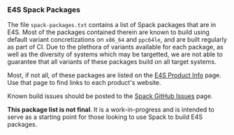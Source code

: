 ### E4S Spack Packages

The file `spack-packages.txt` contains a list of Spack packages that are in E4S. Most of the packages contained therein are known to build using default variant concretizations on `x86_64` and `ppc64le`, and are built regularly as part of CI. Due to the plethora of variants available for each package, as well as the diversity of systems which may be targetted, we are not able to guarantee that all variants of these packages build on all target systems.

Most, if not all, of these packages are listed on the [E4S Product Info](https://e4s-project.github.io/Resources/ProductInfo.html) page. Use that page to find links to each product's website.

Known build issues should be posted to the [Spack GitHub Issues](https://github.com/spack/spack/issues) page.

<b>This package list is not final</b>. It is a work-in-progress and is intended to serve as a starting point for those looking to use Spack to build E4S packages.
